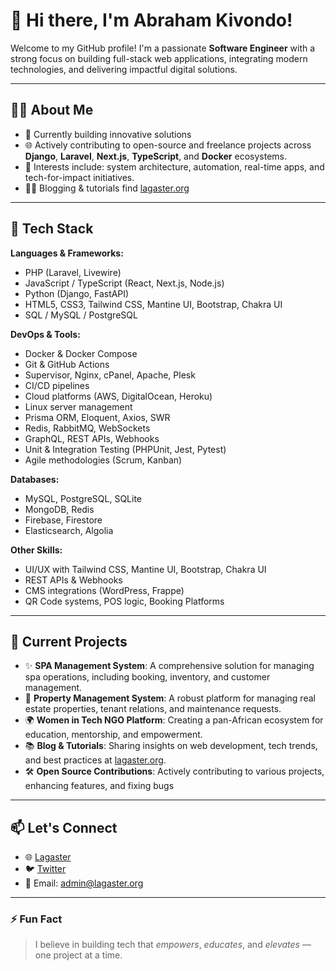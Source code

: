 # 👋 Hi there, I'm Abraham Kivondo!

Welcome to my GitHub profile! I'm a passionate **Software Engineer** with a strong focus on building full-stack web applications, integrating modern technologies, and delivering impactful digital solutions.

---

## 👨‍💻 About Me

- 💼 Currently building innovative solutions
- 🌐 Actively contributing to open-source and freelance projects across **Django**, **Laravel**, **Next.js**, **TypeScript**, and **Docker** ecosystems.
- 🎯 Interests include: system architecture, automation, real-time apps, and tech-for-impact initiatives.
- ✍🏽 Blogging & tutorials find [lagaster.org](https://lagaster.org/)

---

## 🚀 Tech Stack

**Languages & Frameworks:**
- PHP (Laravel, Livewire)
- JavaScript / TypeScript (React, Next.js, Node.js)
- Python (Django, FastAPI)
- HTML5, CSS3, Tailwind CSS, Mantine UI, Bootstrap, Chakra UI
- SQL / MySQL / PostgreSQL

**DevOps & Tools:**
- Docker & Docker Compose
- Git & GitHub Actions
- Supervisor, Nginx, cPanel, Apache, Plesk
- CI/CD pipelines
- Cloud platforms (AWS, DigitalOcean, Heroku)
- Linux server management
- Prisma ORM, Eloquent, Axios, SWR
- Redis, RabbitMQ, WebSockets
- GraphQL, REST APIs, Webhooks
- Unit & Integration Testing (PHPUnit, Jest, Pytest)
- Agile methodologies (Scrum, Kanban)

**Databases:**
- MySQL, PostgreSQL, SQLite
- MongoDB, Redis
- Firebase, Firestore
- Elasticsearch, Algolia

**Other Skills:**
- UI/UX with Tailwind CSS, Mantine UI, Bootstrap, Chakra UI
- REST APIs & Webhooks
- CMS integrations (WordPress, Frappe)
- QR Code systems, POS logic, Booking Platforms

---

## 📌 Current Projects

- ✨ **SPA Management System**:  A comprehensive solution for managing spa operations, including booking, inventory, and customer management. 
- 🏢 **Property Management System**: A robust platform for managing real estate properties, tenant relations, and maintenance requests.
- 🌍 **Women in Tech NGO Platform**: Creating a pan-African ecosystem for education, mentorship, and empowerment.
- 📚 **Blog & Tutorials**: Sharing insights on web development, tech trends, and best practices at [lagaster.org](https://lagaster.org/).
- 🛠️ **Open Source Contributions**: Actively contributing to various projects, enhancing features, and fixing bugs

---

## 📫 Let's Connect

- 🌐 [Lagaster](https://lagaster.org/)  
- 🐦 [Twitter](https://twitter.com/abrahamkivosh)  
- 📩 Email: [admin@lagaster.org](admin@lagaster.org)

---

### ⚡ Fun Fact
> I believe in building tech that *empowers*, *educates*, and *elevates* — one project at a time.

